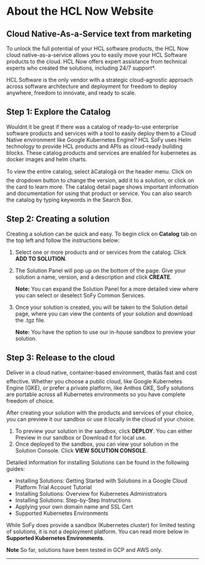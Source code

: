 # **About the HCL Now Website**

## **Cloud Native-As-a-Service text from marketing**

To unlock the full potential of your HCL software products, the HCL Now cloud native-as-a-service allows you to easily move your HCL Software products to the cloud.  HCL Now offers expert assistance from technical experts who created the solutions, including 24/7 support*. 

HCL Software is the only vendor with a strategic cloud-agnostic approach across software architecture and deployment for freedom to deploy anywhere, freedom to innovate, and ready to scale. 





## **Step 1: Explore the Catalog**

Wouldnt it be great if there was a catalog of ready-to-use enterprise software products and services with a tool to easily deploy them to a Cloud Native environment like Google Kubernetes Engine? HCL SoFy uses Helm technology to provide HCL products and APIs as cloud-ready building blocks.  These catalog products and services are enabled for kubernetes as docker images and helm charts.

To view the entire catalog, select âCatalogâ on the header menu. Click on the dropdown button to change the version, add it to a solution, or click on the card to learn more. The catalog detail page shows important information and documentation for using that product or service. You can also search the catalog by typing keywords in the Search Box.


## **Step 2: Creating a solution**
Creating a solution can be quick and easy. To begin click on **Catalog** tab on the top left and follow the instructions below:

1. Select one or more products and or services from the catalog. Click **ADD TO SOLUTION**.
2. The Solution Panel will pop up on the bottom of the page. Give your solution a name, version, and a description and click **CREATE**.

   **Note:** You can expand the Solution Panel for a more detailed view where you can select or deselect SoFy Common Services.

3. Once your solution is created, you will be taken to the Solution detail page, where you can view the contents of your solution and download the .tgz file.

   **Note:** You have the option to use our in-house sandbox to preview your solution.


## **Step 3: Release to the cloud**
Deliver in a cloud native, container-based environment, thatâs fast and cost effective. Whether you choose a public cloud, like Google Kubernetes Engine (GKE), or prefer a private platform, like Anthos GKE, SoFy solutions are portable across all Kubernetes environments so you have complete freedom of choice.

After creating your solution with the products and services of your choice, you can preview it our sandbox or use it locally in the cloud of your choice.

1. To preview your solution in the sandbox, click **DEPLOY**. You can either Preview in our sandbox or Download it for local use.
2. Once deployed to the sandbox, you can view your solution in the Solution Console. Click **VIEW SOLUTION CONSOLE**.

Detailed information for installing Solutions can be found in the following guides:

* Installing Solutions: Getting Started with Solutions in a Google Cloud Platform Trial Account Tutorial
* Installing Solutions: Overview for Kubernetes Administrators  
* Installing Solutions: Step-by-Step Instructions
* Applying your own domain name and SSL Cert
* Supported Kubernetes Environments


While SoFy does provide a sandbox (Kubernetes cluster) for limited testing of solutions, it is not a deployment platform. You can read more below in **Supported Kubernetes Environments**.

**Note** So far, solutions have been tested in GCP and AWS only.
____
